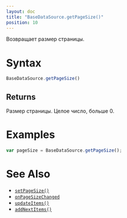 ```yaml
---
layout: doc
title: "BaseDataSource.getPageSize()"
position: 10
---
```


Возвращает размер страницы.

# Syntax

```js
BaseDataSource.getPageSize()
```

## Returns

Размер страницы. Целое число, больше 0.

# Examples

```js
var pageSize = BaseDataSource.getPageSize();
```

# See Also

* [`setPageSize()`](../BaseDataSource.setPageSize/)
* [`onPageSizeChanged`](../BaseDataSource.onPageSizeChanged/)
* [`updateItems()`](../BaseDataSource.updateItems/)
* [`addNextItems()`](../BaseDataSource.addNextItems/)
